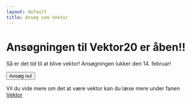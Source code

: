 ```yaml
---
layout: default
title: Ansøg som Vektor
---
```

<h1>Ansøgningen til Vektor20 er åben!!</h1>

Så er det tid til at blive vektor! Ansøgningen lukker den 14. februar!

<a style="text-align: center;" href="https://docs.google.com/forms/d/e/1FAIpQLSfZGhykQoBog2I_fLSUUAWr7dLR8XMefSZ6agus-6CmPvKqOw/viewform?usp=sf_link"><button class="applyBtn">Ansøg nu! </button></a>

Vil du vide mere om det at være vektor kan du læse mere under fanen
<a href="/vektor">Vektor</a>
